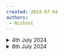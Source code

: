 ```yaml
---
created: 2024-07-04
authors:
 - Nishant
---
```

<details>
<summary>4th July 2024</summary>
Jay's been on a holiday for a bit and I had some free time, so I coded a bit of the server and when it got to a point where I was confident with the vision of the project, I decided to start writing down before everything else gets piled up. 

I should probably add testing and inline documentation for the server code since I *now* understand what I have written myself xD.
</details>
<details>
<summary>8th July 2024</summary>

Had a good meeting with Jay and the rest of the 24-25 committee regarding ICHack goals and plan of execution of the tech side. Created a schema of the main features we need to build a hackathon today, gonna ask for Jay's review when he's free. Documenting this a bit right now. That's it.
</details>
